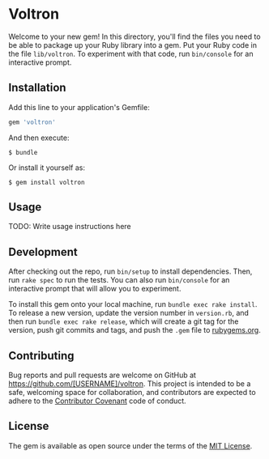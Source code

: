 # Voltron

Welcome to your new gem! In this directory, you'll find the files you need to be able to package up your Ruby library into a gem. Put your Ruby code in the file `lib/voltron`. To experiment with that code, run `bin/console` for an interactive prompt.

## Installation

Add this line to your application's Gemfile:

```ruby
gem 'voltron'
```

And then execute:

    $ bundle

Or install it yourself as:

    $ gem install voltron

## Usage

TODO: Write usage instructions here

## Development

After checking out the repo, run `bin/setup` to install dependencies. Then, run `rake spec` to run the tests. You can also run `bin/console` for an interactive prompt that will allow you to experiment.

To install this gem onto your local machine, run `bundle exec rake install`. To release a new version, update the version number in `version.rb`, and then run `bundle exec rake release`, which will create a git tag for the version, push git commits and tags, and push the `.gem` file to [rubygems.org](https://rubygems.org).

## Contributing

Bug reports and pull requests are welcome on GitHub at https://github.com/[USERNAME]/voltron. This project is intended to be a safe, welcoming space for collaboration, and contributors are expected to adhere to the [Contributor Covenant](http://contributor-covenant.org) code of conduct.


## License

The gem is available as open source under the terms of the [MIT License](http://opensource.org/licenses/MIT).
